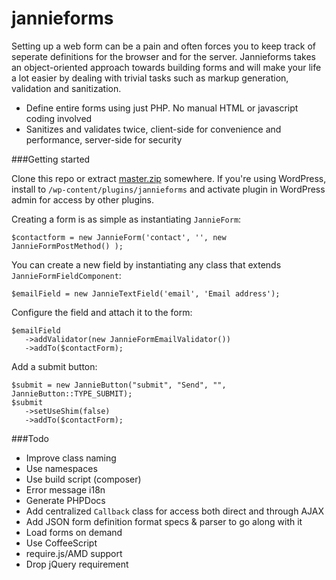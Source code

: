 jannieforms
===========

Setting up a web form can be a pain and often forces you to keep track of seperate definitions for the browser and for the server. Jannieforms takes an object-oriented approach towards building forms and will make your life a lot easier by dealing with trivial tasks such as markup generation, validation and sanitization.

 - Define entire forms using just PHP. No manual HTML or javascript coding involved
 - Sanitizes and validates twice, client-side for convenience and performance, server-side for security

###Getting started

Clone this repo or extract [master.zip](https://github.com/jmversteeg/jannieforms/archive/master.zip) somewhere.
If you're using WordPress, install to `/wp-content/plugins/jannieforms` and activate plugin in WordPress admin for access by other plugins.

Creating a form is as simple as instantiating `JannieForm`:

    $contactform = new JannieForm('contact', '', new JannieFormPostMethod() );

You can create a new field by instantiating any class that extends `JannieFormFieldComponent`:

    $emailField = new JannieTextField('email', 'Email address');

Configure the field and attach it to the form:

    $emailField
       ->addValidator(new JannieFormEmailValidator())
       ->addTo($contactForm);

Add a submit button:

    $submit = new JannieButton("submit", "Send", "", JannieButton::TYPE_SUBMIT);
    $submit
       ->setUseShim(false)
       ->addTo($contactForm);

###Todo

 - Improve class naming
 - Use namespaces
 - Use build script (composer)
 - Error message i18n
 - Generate PHPDocs
 - Add centralized `Callback` class for access both direct and through AJAX
 - Add JSON form definition format specs & parser to go along with it
 - Load forms on demand
 - Use CoffeeScript
 - require.js/AMD support
 - Drop jQuery requirement

